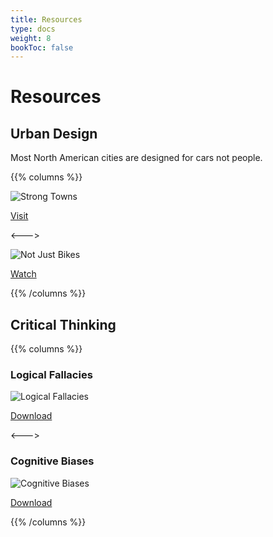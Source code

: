 ```yaml
---
title: Resources
type: docs
weight: 8
bookToc: false
---
```


# Resources

## Urban Design

Most North American cities are designed for cars not people.

{{% columns %}}

![Strong Towns](StrongTowns.png)

[Visit](https://www.strongtowns.org/)

<--->

![Not Just Bikes](NotJustBikes.jpg)

[Watch](https://www.youtube.com/c/NotJustBikes)

{{% /columns %}}

## Critical Thinking

{{% columns %}}

### Logical Fallacies

![Logical Fallacies](LogicPoster_LosRes.png)

[Download](https://yourlogicalfallacyis.com/)

<--->

### Cognitive Biases

![Cognitive Biases](BiasesPoster_LowRes.jpg)

[Download](https://yourbias.is/)

{{% /columns %}}
